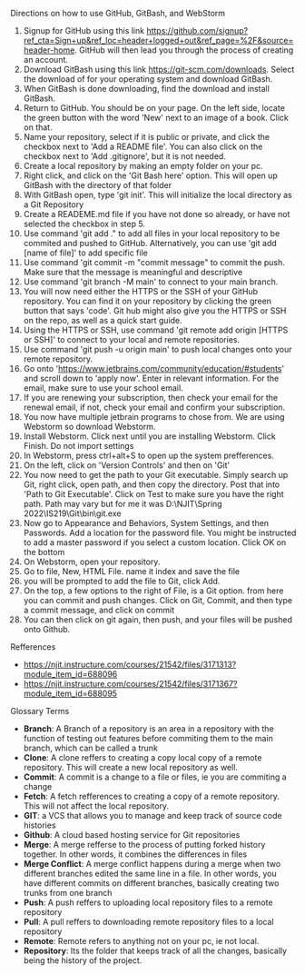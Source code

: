 Directions on how to use GitHub, GitBash, and WebStorm
1. Signup for GitHub using this link https://github.com/signup?ref_cta=Sign+up&ref_loc=header+logged+out&ref_page=%2F&source=header-home. GitHub will then lead you through the process of creating an account.
2. Download GitBash using this link https://git-scm.com/downloads. Select the download of for your operating system and download GitBash.
3. When GitBash is done downloading, find the download and install GitBash.
4. Return to GitHub. You should be on your page. On the left side, locate the green button with the word 'New' next to an image of a book. Click on that.
5. Name your repository, select if it is public or private, and click the checkbox next to 'Add a README file'. You can also click on the checkbox next to 'Add .gitignore', but it is not needed.
6. Create a local repository by making an empty folder on your pc.
7. Right click, and click on the 'Git Bash here' option. This will open up GitBash with the directory of that folder
8. With GitBash open, type 'git init'. This will initialize the local directory as a Git Repository
9. Create a READEME.md file if you have not done so already, or have not selected the checkbox in step 5.
10. Use command 'git add ." to add all files in your local repository to be commited and pushed to GitHub. Alternatively, you can use 'git add [name of file]' to add specific file
11. Use command 'git commit -m "commit message" to commit the push. Make sure that the message is meaningful and descriptive
12. Use command 'git branch -M main' to connect to your main branch.
13. You will now need either the HTTPS or the SSH of your GitHub repository. You can find it on your repository by clicking the green button that says 'code'. Git hub might also give you the HTTPS or SSH on the repo, as well as a quick start guide.
14. Using the HTTPS or SSH, use command 'git remote add origin [HTTPS or SSH]' to connect to your local and remote repositories.
15. Use command 'git push -u origin main' to push local changes onto your remote repository.
16. Go onto 'https://www.jetbrains.com/community/education/#students' and scroll down to 'apply now'. Enter in relevant information. For the email, make sure to use your school email.
17. If you are renewing your subscription, then check your email for the renewal email, if not, check your email and confirm your subscription.
18. You now have multiple jetbrain programs to chose from. We are using Webstorm so download Webstorm.
19. Install Webstorm. Click next until you are installing Webstorm. Click Finish. Do not import settings
20. In Webstorm, press ctrl+alt+S to open up the system prefferences.
21. On the left, click on 'Version Controls' and then on 'Git'
22. You now need to get the path to your Git executable. Simply search up Git, right click, open path, and then copy the directory. Post that into 'Path to Git Executable'. Click on Test to make sure you have the right path. Path may vary but for me it was D:\NJIT\Spring 2022\IS219\Git\bin\git.exe
23. Now go to Appearance and Behaviors, System Settings, and then Passwords. Add a location for the password file. You might be instructed to add a master password if you select a custom location. Click OK on the bottom
24. On Webstorm, open your repository.
25. Go to file, New, HTML File. name it index and save the file
26. you will be prompted to add the file to Git, click Add.
27. On the top, a few options to the right of File, is a Git option. from here you can commit and push changes. Click on Git, Commit, and then type a commit message, and click on commit
28. You can then click on git again, then push, and your files will be pushed onto Github.

Refferences
- https://njit.instructure.com/courses/21542/files/3171313?module_item_id=688096
- https://njit.instructure.com/courses/21542/files/3171367?module_item_id=688095

Glossary Terms
- **Branch**: A Branch of a repository is an area in a repository with the function of testing out features before commiting them to the main branch, which can be called a trunk
- **Clone**: A clone reffers to creating a copy local copy of a remote repository. This will create a new local repository as well.
- **Commit**: A commit is a change to a file or files, ie you are commiting a change
- **Fetch**: A fetch refferences to creating a copy of a remote repository. This will not affect the local repository.
- **GIT**: a VCS that allows you to manage and keep track of source code histories
- **Github**: A cloud based hosting service for Git repositories
- **Merge**: A merge refferse to the process of putting forked history together. In other words, it combines the differences in files
- **Merge Conflict**: A merge conflict happens during a merge when two different branches edited the same line in a file. In other words, you have different commits on different branches, basically creating two trunks from one branch
- **Push**: A push reffers to uploading local repository files to a remote repository
- **Pull**: A pull reffers to downloading remote repository files to a local repository
- **Remote**: Remote refers to anything not on your pc, ie not local.
- **Repository**: Its the folder that keeps track of all the changes, basically being the history of the project.
